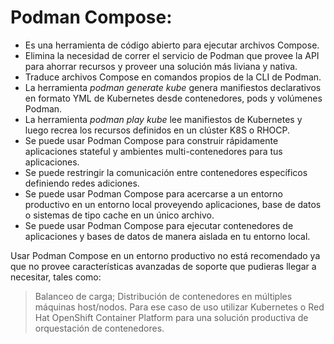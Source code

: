 # Podman Compose:
- Es una herramienta de código abierto para ejecutar archivos Compose.
- Elimina la necesidad de correr el servicio de Podman  que provee la API para ahorrar recursos y proveer una solución más liviana y nativa.
- Traduce archivos Compose en comandos propios de la CLI de Podman.
- La herramienta *podman generate kube* genera manifiestos declarativos en formato YML de Kubernetes desde contenedores, pods y volúmenes Podman.
- La herramienta *podman play kube* lee manifiestos de Kubernetes y luego recrea los recursos definidos en un clúster K8S o RHOCP.
- Se puede usar Podman Compose para construir rápidamente aplicaciones stateful y ambientes multi-contenedores para tus aplicaciones.
- Se puede restringir la comunicación entre contenedores específicos definiendo redes adiciones.
- Se puede usar Podman Compose para acercarse a un entorno productivo en un entorno local proveyendo aplicaciones, base de datos o sistemas de tipo cache en un único archivo.
- Se puede usar Podman Compose para ejecutar contenedores de aplicaciones y bases de datos de manera aislada en tu entorno local.

Usar Podman Compose en un entorno productivo no está recomendado ya que no provee características avanzadas de soporte que pudieras llegar a necesitar, tales como:
> Balanceo de carga;
> Distribución de contenedores en múltiples máquinas host/nodos.
Para ese caso de uso utilizar Kubernetes o Red Hat OpenShift Container Platform para una solución productiva de orquestación de contenedores.
